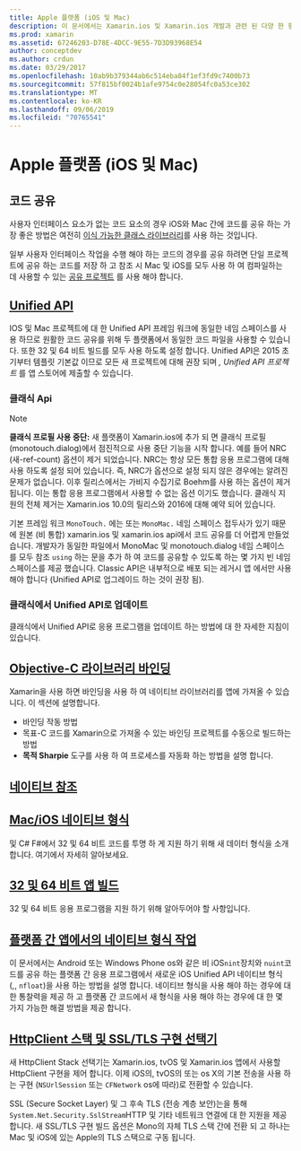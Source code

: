 ```yaml
---
title: Apple 플랫폼 (iOS 및 Mac)
description: 이 문서에서는 Xamarin.ios 및 Xamarin.ios 개발과 관련 된 다양 한 항목 (코드 공유, Unified API, 바인딩 목표-C 라이브러리, 네이티브 참조, 네이티브 형식 등)에 대해 설명 합니다.
ms.prod: xamarin
ms.assetid: 67246203-D78E-4DCC-9E55-7D3D93968E54
author: conceptdev
ms.author: crdun
ms.date: 03/29/2017
ms.openlocfilehash: 10ab9b379344ab6c514eba84f1ef3fd9c7400b73
ms.sourcegitcommit: 57f815bf0024b1afe9754c0e28054fc0a53ce302
ms.translationtype: MT
ms.contentlocale: ko-KR
ms.lasthandoff: 09/06/2019
ms.locfileid: "70765541"
---
```

# <a name="apple-platform-ios-and-mac"></a>Apple 플랫폼 (iOS 및 Mac)

## <a name="code-sharing"></a>코드 공유

사용자 인터페이스 요소가 없는 코드 요소의 경우 iOS와 Mac 간에 코드를 공유 하는 가장 좋은 방법은 여전히 [이식 가능한 클래스 라이브러리](~/cross-platform/app-fundamentals/pcl.md)를 사용 하는 것입니다.

일부 사용자 인터페이스 작업을 수행 해야 하는 코드의 경우를 공유 하려면 단일 프로젝트에 공유 하는 코드를 저장 하 고 참조 시 Mac 및 iOS를 모두 사용 하 여 컴파일하는 데 사용할 수 있는 [공유 프로젝트](~/cross-platform/app-fundamentals/shared-projects.md) 를 사용 해야 합니다.

## <a name="unified-apiunifiedindexmd"></a>[Unified API](unified/index.md)

IOS 및 Mac 프로젝트에 대 한 Unified API 프레임 워크에 동일한 네임 스페이스를 사용 하므로 원활한 코드 공유를 위해 두 플랫폼에서 동일한 코드 파일을 사용할 수 있습니다. 또한 32 및 64 비트 빌드를 모두 사용 하도록 설정 합니다. Unified API은 2015 초기부터 템플릿 기본값 이므로 모든 새 프로젝트에 대해 권장 되며 *, Unified API 프로젝트* 를 앱 스토어에 제출할 수 있습니다.

### <a name="classic-apis"></a>클래식 Api

> [!NOTE]
> **클래식 프로필 사용 중단:** 새 플랫폼이 Xamarin.ios에 추가 되 면 클래식 프로필 (monotouch.dialog)에서 점진적으로 사용 중단 기능을 시작 합니다. 예를 들어 NRC (새-ref-count) 옵션이 제거 되었습니다. NRC는 항상 모든 통합 응용 프로그램에 대해 사용 하도록 설정 되어 있습니다. 즉, NRC가 옵션으로 설정 되지 않은 경우에는 알려진 문제가 없습니다. 이후 릴리스에서는 가비지 수집기로 Boehm를 사용 하는 옵션이 제거 됩니다. 이는 통합 응용 프로그램에서 사용할 수 없는 옵션 이기도 했습니다. 클래식 지원의 전체 제거는 Xamarin.ios 10.0의 릴리스와 2016에 대해 예약 되어 있습니다.

기본 프레임 워크 `MonoTouch.` 에는 또는 `MonoMac.` 네임 스페이스 접두사가 있기 때문에 원본 (비 통합) xamarin.ios 및 xamarin.ios api에서 코드 공유를 더 어렵게 만들었습니다.  개발자가 동일한 파일에서 MonoMac 및 monotouch.dialog 네임 스페이스를 모두 참조 `using` 하는 문을 추가 하 여 코드를 공유할 수 있도록 하는 몇 가지 빈 네임 스페이스를 제공 했습니다. Classic API은 내부적으로 배포 되는 레거시 앱 에서만 사용 해야 합니다 (Unified API로 업그레이드 하는 것이 권장 됨).

### <a name="updating-from-classic-to-the-unified-api"></a>클래식에서 Unified API로 업데이트

클래식에서 Unified API로 응용 프로그램을 업데이트 하는 방법에 대 한 자세한 지침이 있습니다.

## <a name="binding-objective-c-librariesbindingindexmd"></a>[Objective-C 라이브러리 바인딩](binding/index.md)

Xamarin을 사용 하면 바인딩을 사용 하 여 네이티브 라이브러리를 앱에 가져올 수 있습니다. 이 섹션에 설명합니다.

- 바인딩 작동 방법
- 목표-C 코드를 Xamarin으로 가져올 수 있는 바인딩 프로젝트를 수동으로 빌드하는 방법
- **목적 Sharpie** 도구를 사용 하 여 프로세스를 자동화 하는 방법을 설명 합니다.

## <a name="native-referencesnative-referencesmd"></a>[네이티브 참조](native-references.md)

## <a name="macios-native-typesnativetypesmd"></a>[Mac/iOS 네이티브 형식](nativetypes.md)

및 C# F#에서 32 및 64 비트 코드를 투명 하 게 지원 하기 위해 새 데이터 형식을 소개 합니다.   여기에서 자세히 알아보세요.

## <a name="building-32-and-64-bit-apps32-and-64indexmd"></a>[32 및 64 비트 앱 빌드](32-and-64/index.md)

32 및 64 비트 응용 프로그램을 지원 하기 위해 알아두어야 할 사항입니다.

## <a name="working-with-native-types-in-cross-platform-appsnative-types-cross-platformmd"></a>[플랫폼 간 앱에서의 네이티브 형식 작업](native-types-cross-platform.md)

이 문서에서는 Android 또는 Windows Phone os와 같은 비 iOS`nint`장치와 `nuint`코드를 공유 하는 플랫폼 간 응용 프로그램에서 새로운 iOS Unified API 네이티브 형식 (,, `nfloat`)을 사용 하는 방법을 설명 합니다.
네이티브 형식을 사용 해야 하는 경우에 대 한 통찰력을 제공 하 고 플랫폼 간 코드에서 새 형식을 사용 해야 하는 경우에 대 한 몇 가지 가능한 해결 방법을 제공 합니다.

## <a name="httpclient-stack-and-ssltls-implementation-selectorhttp-stackmd"></a>[HttpClient 스택 및 SSL/TLS 구현 선택기](http-stack.md)

새 HttpClient Stack 선택기는 Xamarin.ios, tvOS 및 Xamarin.ios 앱에서 사용할 HttpClient 구현을 제어 합니다. 이제 iOS의, tvOS의 또는 os X의 기본 전송을 사용 하는 구현 (`NSUrlSession` 또는 `CFNetwork` os에 따라)로 전환할 수 있습니다.

SSL (Secure Socket Layer) 및 그 후속 TLS (전송 계층 보안)는을 통해 `System.Net.Security.SslStream`HTTP 및 기타 네트워크 연결에 대 한 지원을 제공 합니다. 새 SSL/TLS 구현 빌드 옵션은 Mono의 자체 TLS 스택 간에 전환 되 고 하나는 Mac 및 iOS에 있는 Apple의 TLS 스택으로 구동 됩니다.
